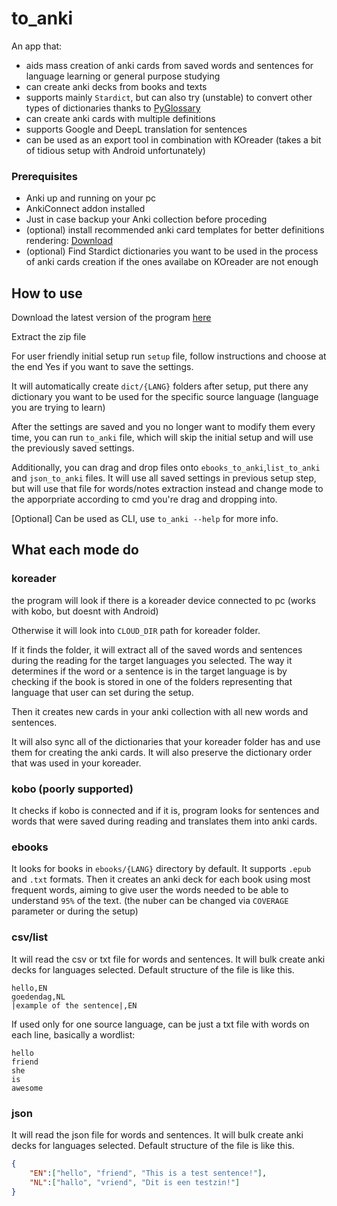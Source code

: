 # to_anki

An app that: 
* aids mass creation of anki cards from saved words and sentences for language learning or general purpose studying
* can create anki decks from books and texts
* supports mainly `Stardict`, but can also try (unstable) to convert other types of dictionaries thanks to [PyGlossary](https://github.com/ilius/pyglossary?tab=readme-ov-file#supported-formats) 
* can create anki cards with multiple definitions
* supports Google and DeepL translation for sentences 
* can be used as an export tool in combination with KOreader (takes a bit of tidious setup with Android unfortunately)

### Prerequisites
* Anki up and running on your pc
* AnkiConnect addon installed
* Just in case backup your Anki collection before proceding
* (optional) install recommended anki card templates for better definitions rendering: [Download](https://github.com/eepyemy/anki_learn_templates/releases)
* (optional) Find Stardict dictionaries you want to be used in the process of anki cards creation if the ones availabe on KOreader are not enough

## How to use
Download the latest version of the program [here](https://github.com/eepyemy/to_anki/releases)

Extract the zip file

For user friendly initial setup run `setup` file, follow instructions and choose at the end Yes if you want to save the settings. 

It will automatically create `dict/{LANG}` folders after setup, put there any dictionary you want to be used for the specific source language (language you are trying to learn)

After the settings are saved and you no longer want to modify them every time, you can run `to_anki` file, which will skip the initial setup and will use the previously saved settings.

Additionally, you can drag and drop files onto `ebooks_to_anki`,`list_to_anki` and `json_to_anki` files. It will use all saved settings in previous setup step, but will use that file for words/notes extraction instead and change mode to the apporpriate according to cmd you're drag and dropping into. 

[Optional] Can be used as CLI, use `to_anki --help` for more info.

## What each mode do

### koreader
the program will look if there is a koreader device connected to pc (works with kobo, but doesnt with Android)

Otherwise it will look into `CLOUD_DIR` path for koreader folder.

If it finds the folder, it will extract all of the saved words and sentences during the reading for the target languages you selected. The way it determines if the word or a sentence is in the target language is by checking if the book is stored in one of the folders representing that language that user can set during the setup.

Then it creates new cards in your anki collection with all new words and sentences. 

It will also sync all of the dictionaries that your koreader folder has and use them for creating the anki cards. It will also preserve the dictionary order that was used in your koreader.

### kobo (poorly supported)

It checks if kobo is connected and if it is, program looks for sentences and words that were saved during reading and translates them into anki cards. 

### ebooks

It looks for books in `ebooks/{LANG}` directory by default. It supports `.epub` and `.txt` formats.
Then it creates an anki deck for each book using most frequent words, aiming to give user the words needed to be able to understand `95%` of the text. (the nuber can be changed via `COVERAGE` parameter or during the setup)

### csv/list

It will read the csv or txt file for words and sentences. It will bulk create anki decks for languages selected. Default structure of the file is like this. 

```csv
hello,EN
goedendag,NL
|example of the sentence|,EN
```

If used only for one source language, can be just a txt file with words on each line, basically a wordlist:
```
hello
friend
she
is
awesome
```

### json
It will read the json file for words and sentences. It will bulk create anki decks for languages selected. Default structure of the file is like this.

```json
{
    "EN":["hello", "friend", "This is a test sentence!"],
    "NL":["hallo", "vriend", "Dit is een testzin!"]
}
```
